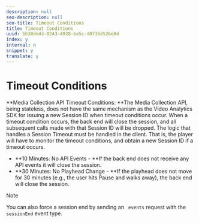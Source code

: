 ```yaml
---
description: null
seo-description: null
seo-title: Timeout Conditions
title: Timeout Conditions
uuid: bb38de43-8243-4928-ba5c-d0735d526e8d
index: y
internal: n
snippet: y
translate: y
---
```


# Timeout Conditions


<a id="section_kmt_qcy_lcb"></a>

**Media Collection API Timeout Conditions: **The Media Collection API, being stateless, does not have the same mechanism as the Video Analytics SDK for issuing a new Session ID when timeout conditions occur. When a timeout condition occurs, the back end will close the session, and all subsequent calls made with that Session ID will be dropped. The logic that handles a Session Timeout must be handled in the client. That is, the player will have to monitor the timeout conditions, and obtain a new Session ID if a timeout occurs.

* **10 Minutes: No API Events - **If the back end does not receive any API events it will close the session.
* **30 Minutes: No Playhead Change - **If the playhead does not move for 30 minutes (e.g., the user hits Pause and walks away), the back end will close the session.

>[!NOTE]
>
>You can also force a session end by sending an ` events` request with the ` sessionEnd` event type.

